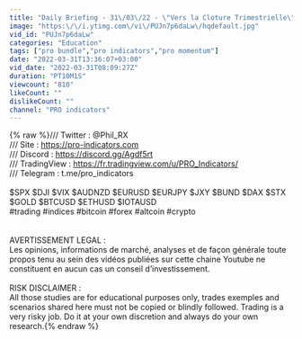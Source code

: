 ```yaml
---
title: "Daily Briefing - 31\/03\/22 - \"Vers la Cloture Trimestrielle\""
image: "https:\/\/i.ytimg.com\/vi\/PUJn7p6daLw\/hqdefault.jpg"
vid_id: "PUJn7p6daLw"
categories: "Education"
tags: ["pro bundle","pro indicators","pro momentum"]
date: "2022-03-31T13:36:07+03:00"
vid_date: "2022-03-31T08:09:27Z"
duration: "PT10M1S"
viewcount: "810"
likeCount: ""
dislikeCount: ""
channel: "PRO indicators"
---
```

{% raw %}/// Twitter : @Phil_RX<br />/// Site : <a rel="nofollow" target="blank" href="https://pro-indicators.com">https://pro-indicators.com</a><br />/// Discord : <a rel="nofollow" target="blank" href="https://discord.gg/Agdf5rt">https://discord.gg/Agdf5rt</a><br />/// TradingView : <a rel="nofollow" target="blank" href="https://fr.tradingview.com/u/PRO_Indicators/">https://fr.tradingview.com/u/PRO_Indicators/</a><br />/// Telegram : t.me/pro_indicators<br /><br />$SPX $DJI $VIX $AUDNZD $EURUSD $EURJPY $JXY $BUND $DAX $STX $GOLD $BTCUSD $ETHUSD $IOTAUSD<br />#trading #indices #bitcoin #forex #altcoin #crypto <br /><br /><br />AVERTISSEMENT LEGAL : <br />Les opinions, informations de marché, analyses et de façon générale toute propos tenu au sein des vidéos publiées sur cette chaine Youtube ne constituent en aucun cas un conseil d’investissement.<br /><br />RISK DISCLAIMER :<br />All those studies are for educational purposes only, trades exemples and scenarios shared here must not be copied or blindly followed. Trading is a very risky job. Do it at your own discretion and always do your own research.{% endraw %}
